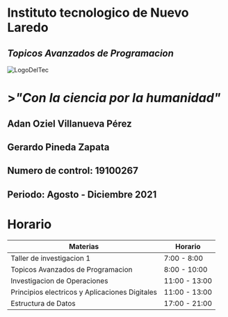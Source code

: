 # Instituto tecnologico de Nuevo Laredo

## *Topicos Avanzados de Programacion*

![LogoDelTec](https://alumnos.nlaredo.tecnm.mx/img/Logo-MR-800px.png)
# >*"Con la ciencia por la humanidad"*

## Adan Oziel Villanueva Pérez 
## Gerardo Pineda Zapata
## Numero de control: 19100267
## Periodo: Agosto - Diciembre 2021

# Horario
|Materias |Horario |
|---|---|
|Taller de investigacion 1 | 7:00 - 8:00 |
|Topicos Avanzados de Programacion | 8:00 - 10:00 |
|Investigacion de Operaciones |11:00 - 13:00 |
|Principios electricos y Aplicaciones Digitales |11:00 - 13:00 |
|Estructura de Datos |17:00 - 21:00 |